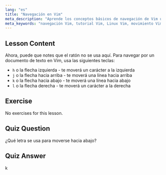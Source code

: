 ```yaml
---
lang: "es"
title: "Navegación en Vim"
meta_description: "Aprende los conceptos básicos de navegación de Vim usando las teclas h, j, k, l. Comprende el movimiento esencial de Vim para principiantes y mejora tus habilidades de línea de comandos de Linux."
meta_keywords: "navegación Vim, tutorial Vim, Linux Vim, movimiento Vim, conceptos básicos Vim, Vim para principiantes, editor de texto Linux, guía Vim"
---
```


## Lesson Content

Ahora, puede que notes que el ratón no se usa aquí. Para navegar por un documento de texto en Vim, usa las siguientes teclas:

- `h` o la flecha izquierda - te moverá un carácter a la izquierda
- `j` o la flecha hacia arriba - te moverá una línea hacia arriba
- `k` o la flecha hacia abajo - te moverá una línea hacia abajo
- `l` o la flecha derecha - te moverá un carácter a la derecha

## Exercise

No exercises for this lesson.

## Quiz Question

¿Qué letra se usa para moverse hacia abajo?

## Quiz Answer

k
